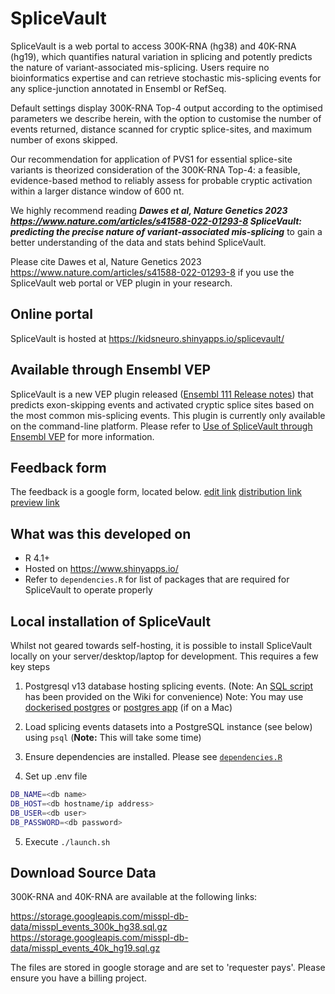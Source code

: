# SpliceVault

SpliceVault is a web portal to access 300K-RNA (hg38) and 40K-RNA (hg19), which quantifies natural variation in splicing and potently predicts the nature of variant-associated mis-splicing. Users require no bioinformatics expertise and can retrieve stochastic mis-splicing events for any splice-junction annotated in Ensembl or RefSeq.

Default settings display 300K-RNA Top-4 output according to the optimised parameters we describe herein, with the option to customise the number of events returned, distance scanned for cryptic splice-sites, and maximum number of exons skipped.

Our recommendation for application of PVS1 for essential splice-site variants is theorized consideration of the 300K-RNA Top-4: a feasible, evidence-based method to reliably assess for probable cryptic activation within a larger distance window of 600 nt.

We highly recommend reading ***Dawes et al, Nature Genetics 2023 https://www.nature.com/articles/s41588-022-01293-8 SpliceVault: predicting the precise nature of variant-associated mis-splicing*** to gain a better understanding of the data and stats behind SpliceVault.

Please cite Dawes et al, Nature Genetics 2023 https://www.nature.com/articles/s41588-022-01293-8 if you use the SpliceVault web portal or VEP plugin in your research.

## Online portal

SpliceVault is hosted at <https://kidsneuro.shinyapps.io/splicevault/>

## Available through Ensembl VEP

SpliceVault is a new VEP plugin released ([Ensembl 111 Release notes](https://www.ensembl.info/2024/01/11/ensembl-111-has-been-released/)) that predicts exon-skipping events and activated cryptic splice sites based on the most common mis-splicing events. This plugin is currently only available on the command-line platform. Please refer to [Use of SpliceVault through Ensembl VEP](https://github.com/kidsneuro-lab/SpliceVault/wiki/Use-of-SpliceVault-through-Ensembl-VEP) for more information.

## Feedback form
The feedback is a google form, located below.
[edit link](https://docs.google.com/forms/d/1QifJ3cmzHgsgw393OMRKq7YjrqJ1wSadkG9M1ED-P04/edit)
[distribution link](https://docs.google.com/forms/d/e/1FAIpQLSeJtgYDy1qf5_Z0wIyz6HmQR0tScgGVjW0QTzhCMwwCHLnA3w/viewform?usp=sf_link)
[preview link](https://docs.google.com/forms/d/e/1FAIpQLSeJtgYDy1qf5_Z0wIyz6HmQR0tScgGVjW0QTzhCMwwCHLnA3w/viewform)

## What was this developed on

-   R 4.1+
-   Hosted on <https://www.shinyapps.io/>
-   Refer to `dependencies.R` for list of packages that are required for SpliceVault to operate properly

## Local installation of SpliceVault

Whilst not geared towards self-hosting, it is possible to install SpliceVault locally on your server/desktop/laptop for development. This requires a few key steps

1.  Postgresql v13 database hosting splicing events. (Note: An [SQL script](https://github.com/kidsneuro-lab/SpliceVault/wiki/SQL-script-to-create-missplicing-database) has been provided on the Wiki for convenience) Note: You may use [dockerised postgres](https://hub.docker.com/_/postgres) or [postgres app](https://postgresapp.com/) (if on a Mac)

2.  Load splicing events datasets into a PostgreSQL instance (see below) using `psql` (**Note:** This will take some time)

3. Ensure dependencies are installed. Please see [`dependencies.R`](https://github.com/kidsneuro-lab/SpliceVault/blob/main/dependencies.R)

3.  Set up .env file

```bash
DB_NAME=<db name>
DB_HOST=<db hostname/ip address>
DB_USER=<db user>
DB_PASSWORD=<db password>
```

5.  Execute `./launch.sh`

## Download Source Data

300K-RNA and 40K-RNA are available at the following links:

<https://storage.googleapis.com/misspl-db-data/misspl_events_300k_hg38.sql.gz> <https://storage.googleapis.com/misspl-db-data/misspl_events_40k_hg19.sql.gz>

The files are stored in google storage and are set to 'requester pays'. Please ensure you have a billing project.
